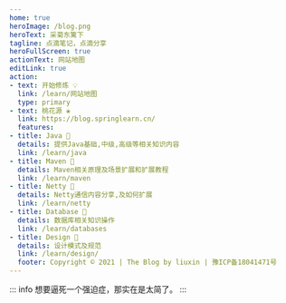 ```yaml
---
home: true
heroImage: /blog.png
heroText: 采菊东篱下
tagline: 点滴笔记，点滴分享
heroFullScreen: true
actionText: 网站地图
editLink: true
action:
- text: 开始修炼 💡
  link: /learn/网站地图
  type: primary
- text: 桃花源 ❀
  link: https://blog.springlearn.cn/
  features:
- title: Java 🧰
  details: 提供Java基础,中级,高级等相关知识内容
  link: /learn/java
- title: Maven 📝
  details: Maven相关原理及场景扩展和扩展教程
  link: /learn/maven
- title: Netty 🎨
  details: Netty通信内容分享,及如何扩展
  link: /learn/netty
- title: Database 📡
  details: 数据库相关知识操作
  link: /learn/databases
- title: Design 🔧
  details: 设计模式及规范
  link: /learn/design/
  footer: Copyright © 2021 | The Blog by liuxin | 豫ICP备18041471号
---
```


::: info
想要逼死一个强迫症，那实在是太简了。
:::

